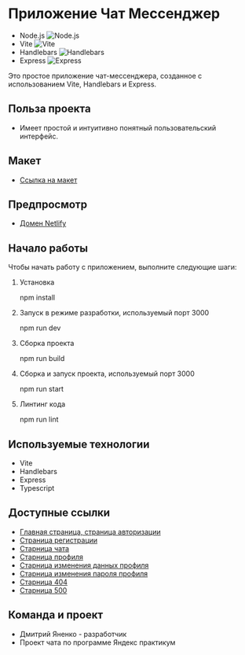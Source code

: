 # Приложение Чат Мессенджер

- Node.js ![Node.js](https://img.shields.io/badge/Node.js-v16.13.0-green)
- Vite ![Vite](https://img.shields.io/badge/Vite-v5.1.4-blue)
- Handlebars ![Handlebars](https://img.shields.io/badge/Handlebars-v4.7.8-orange)
- Express ![Express](https://img.shields.io/badge/Express-v4.17.1-lightgrey)

Это простое приложение чат-мессенджера, созданное с использованием Vite, Handlebars и Express.

## Польза проекта

- Имеет простой и интуитивно понятный пользовательский интерфейс.

## Макет
- [Ссылка на макет](https://www.figma.com/file/WFgl3LL9mNHjDyZQ8SzUKc/sprint1?type=design&node-id=0-1&mode=design&t=hh46PBgg2BjOK9kD-0)

## Предпросмотр
- [Домен Netlify](https://deploy--yamfyd.netlify.app/)

## Начало работы

Чтобы начать работу с приложением, выполните следующие шаги:
1. Установка
   
   npm install
   

2. Запуск в режиме разработки, используемый порт 3000
   
   npm run dev
   

3. Сборка проекта
   
   npm run build
   

4. Сборка и запуск проекта, используемый порт 3000
   
   npm run start
   

5. Линтинг кода
   
   npm run lint

## Используемые технологии

- Vite
- Handlebars
- Express
- Typescript

## Доступные ссылки
- [Главная страница, страница авторизации](http://localhost:3000/)
- [Страница регистрации](http://localhost:3000/registration)
- [Старница чата](http://localhost:3000/chat)
- [Старница профиля](http://localhost:3000/profile)
- [Старница изменения данных профиля](http://localhost:3000/profile/change)
- [Старница изменения пароля профиля](http://localhost:3000/profile/change/password)
- [Старница 404](http://localhost:3000/404)
- [Старница 500](http://localhost:3000/500)

## Команда и проект

- Дмитрий Яненко - разработчик
- Проект чата по программе Яндекс практикум
   